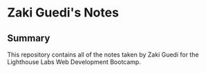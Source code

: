 # Zaki Guedi's Notes
## Summary 
This repository contains all of the notes taken by Zaki Guedi for the Lighthouse Labs Web Development Bootcamp.
